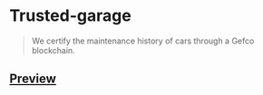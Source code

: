 # Trusted-garage

> We certify the maintenance history of cars through a Gefco blockchain.

## [Preview](aminemboulouma.github.io/trusted-garage)


